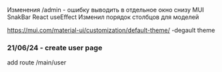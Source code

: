 Изменения /admin - ошибку выводить в отдельное окно снизу
MUI 
SnakBar
React
useEffect
Изменил порядок столбцов для моделей

https://mui.com/material-ui/customization/default-theme/ -degault theme

### 21/06/24 - create user page
add route /main/user
